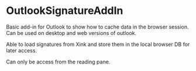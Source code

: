 # OutlookSignatureAddIn

Basic add-in for Outlook to show how to cache data in the browser session. Can be used on desktop and web versions of outlook.

Able to load signatures from Xink and store them in the local browser DB for later access.

Can only be access from the reading pane.